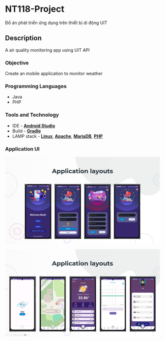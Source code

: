 # NT118-Project

Đồ án phát triển ứng dụng trên thiết bị di động UIT

## Description

A air quality monitoring app using UIT API

### Objective

Create an mobile application to monitor weather

### Programming Languages

- Java
- PHP

### Tools and Technology

- IDE - [**Android Studio**](https://developer.android.com/studio)
- Build - [**Gradle**](https://gradle.org/)
- LAMP stack - [**Linux**](https://www.linux.org/), [**Apache**](https://httpd.apache.org/), [**MariaDB**](https://mariadb.org/), [**PHP**](https://www.php.net/)

### Application UI

![ui1](/Image/mobile-ui-1.png)

![ui1](/Image/mobile-ui-2.png)
